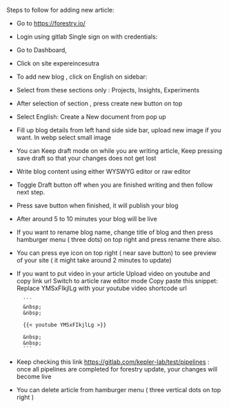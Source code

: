 Steps to follow for adding new article:

  
* Go to https://forestry.io/ 
* Login using gitlab Single sign on with credentials: 
* Go to Dashboard, 
* Click on site expereincesutra
* To add new blog , click on English on sidebar: 
* Select from these sections only : Projects, Insights, Experiments 
* After selection of section , press create new button on top 
* Select English: Create a New document from pop up
* Fill up blog details from left hand side side bar, upload new image if you want. In webp select small image
* You can Keep draft mode on while you are writing article, Keep pressing save draft so that your changes does not get lost
* Write blog content using either WYSWYG editor or raw editor
* Toggle Draft button off when you are finished writing and then follow next step. 
* Press save button when finished, it will publish your blog 
* After around 5 to 10 minutes your blog will be live 
* If you want to rename blog name, change title of blog and then press hamburger menu ( three dots) on top right and press rename there also. 
* You can press eye icon on top right ( near save button) to see preview of your site ( it might take around 2 minutes to update) 
* If you want to put video in your article Upload video on youtube and copy link url 
Switch to article raw editor mode 
Copy paste this snippet: Replace YMSxFIkjlLg with your youtube video shortcode url 

        ```
        &nbsp;
        &nbsp;
        
        {{< youtube YMSxFIkjlLg >}}
        
        &nbsp;
        &nbsp;
        ```

* Keep checking this link https://gitlab.com/kepler-lab/test/pipelines : once all pipelines are completed for forestry update, your changes will become live 
* You can delete article from hamburger menu ( three vertical dots on top right ) 
